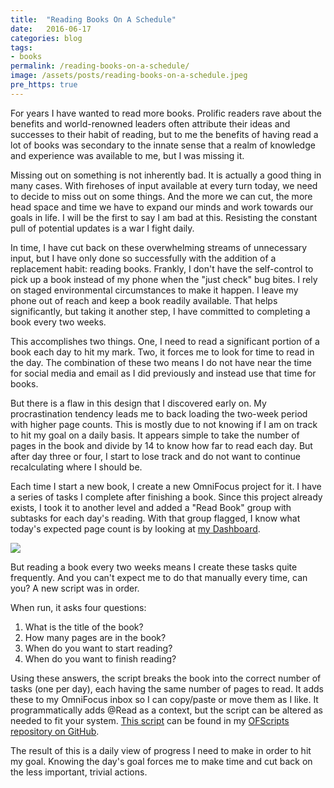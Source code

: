 ```yaml
---
title:  "Reading Books On A Schedule"
date:   2016-06-17
categories: blog
tags:
- books
permalink: /reading-books-on-a-schedule/
image: /assets/posts/reading-books-on-a-schedule.jpeg
pre_https: true
---
```

For years I have wanted to read more books. Prolific readers rave about the benefits and world-renowned leaders often attribute their ideas and successes to their habit of reading, but to me the benefits of having read a lot of books  was secondary to the innate sense that a realm of knowledge and experience was available to me, but I was missing it.
<!--more-->

Missing out on something is not inherently bad. It is actually a good thing in many cases. With firehoses of input available at every turn today, we need to decide to miss out on some things. And the more we can cut, the more head space and time we have to expand our minds and work towards our goals in life. I will be the first to say I am bad at this. Resisting the constant pull of potential updates is a war I fight daily.

In time, I have cut back on these overwhelming streams of unnecessary input, but I have only done so successfully with the addition of a replacement habit: reading books. Frankly, I don't have the self-control to pick up a book instead of my phone when the "just check" bug bites. I rely on staged environmental circumstances to make it happen. I leave my phone out of reach and keep a book readily available. That helps significantly, but taking it another step, I have committed to completing a book every two weeks.

This accomplishes two things. One, I need to read a significant portion of a book each day to hit my mark. Two, it forces me to look for time to read in the day. The combination of these two means I do not have near the time for social media and email as I did previously and instead use that time for books.

But there is a flaw in this design that I discovered early on. My procrastination tendency leads me to back loading the two-week period with higher page counts. This is mostly due to not knowing if I am on track to hit my goal on a daily basis. It appears simple to take the number of pages in the book and divide by 14 to know how far to read each day. But after day three or four, I start to lose track and do not want to continue recalculating where I should be.

Each time I start a new book, I create a new OmniFocus project for it. I have a series of tasks I complete after finishing a book. Since this project already exists, I took it to another level and added a "Read Book" group with subtasks for each day's reading. With that group flagged, I know what today's expected page count is by looking at [my Dashboard](http://joebuhlig.com/the-omnifocus-dashboard/).

<img class="center-image post-image-medium" src="http://joebuhlig.com/assets/posts_extra/reading-books-on-a-schedule/read-book-group.png" />

But reading a book every two weeks means I create these tasks quite frequently. And you can't expect me to do that manually every time, can you? A new script was in order.

When run, it asks four questions:

1. What is the title of the book?
2. How many pages are in the book?
3. When do you want to start reading?
4. When do you want to finish reading?

Using these answers, the script breaks the book into the correct number of tasks (one per day), each having the same number of pages to read. It adds these to my OmniFocus inbox so I can copy/paste or move them as I like. It programmatically adds @Read as a context, but the script can be altered as needed to fit your system. [This script](https://github.com/joebuhlig/OFScripts/tree/master/Read%20Book%20Tasks) can be found in my [OFScripts repository on GitHub](https://github.com/joebuhlig/OFScripts).

The result of this is a daily view of progress I need to make in order to hit my goal. Knowing the day's goal forces me to make time and cut back on the less important, trivial actions.